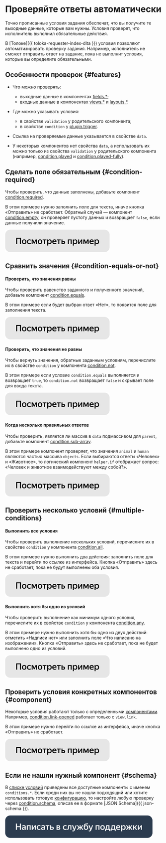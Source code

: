 # Проверяйте ответы автоматически

Точно прописанные условия задания обеспечат, что вы получите те выходные данные, которые вам нужны. Условия проверят, что исполнитель выполнил обязательные действия.

В [Толоке]({{ toloka-requester-index-dita }}) условия позволяют автоматизировать проверку задания. Например, исполнитель не сможет отправить ответ на задание, пока не выполнит условия, которые вы определите обязательными.

## Особенности проверок {#features}

- Что можно проверять:
    - выходные данные в компонентах [fields.*](../reference/fields.md);
    - входные данные в компонентах [views.*](../reference/views.md) и [layouts.*](../reference/layouts.md).

- Где можно указывать условия:
    - в свойстве `validation` у родительского компонента;
    - в свойстве `condition` у [plugin.trigger](../reference/plugin.trigger.md).

- Ссылка на проверяемые данные указывается в свойстве `data`.
- У некоторых компонентов нет свойства `data`, а использовать их можно только из свойства `validation` у родительского компонента (например, [condition.played](../reference/condition.played.md) и [condition.played-fully](../reference/condition.played-fully.md)).

## Сделать поле обязательным {#condition-required}

Чтобы проверить, что данные заполнены, добавьте компонент [condition.required](../reference/condition.required.md).

В этом примере нужно заполнить поле для текста, иначе кнопка «Отправить» не сработает. Обратный случай — компонент [condition.empty](../reference/condition.empty.md), он проверяет пустоту данных и возвращает `false`, если данные получили значение.

[![](../_images/buttons/view-example.svg)](https://clck.ru/QR9Qq)

## Сравнить значения {#condition-equals-or-not}

#### Проверить, что значения равны

Чтобы проверить равенство заданного и полученного значений, добавьте компонент [condition.equals](../reference/condition.equals.md).

В этом примере если будет выбран ответ «Нет», то появится поле для заполнения текста.

[![](../_images/buttons/view-example.svg)](https://clck.ru/T9Znh)

#### Проверить, что значения не равны

Чтобы вернуть значения, обратные заданным условиям, перечислите их в свойстве `condition` у компонента [condition.not](../reference/condition.not.md).

В этом примере если условие `condition.equals` выполняется и возвращает `true`, то `condition.not` возвращает `false` и скрывает поле для ввода текста.

[![](../_images/buttons/view-example.svg)](https://clck.ru/T9Zqz)

#### Когда несколько правильных ответов

Чтобы проверить, является ли массив в `data` подмассивом для `parent`, добавьте компонент [condition.sub-array](../reference/condition.sub-array.md).

В этом примере компонент проверяет, что значения `animal` и `human` являются частью массива `objects`. Если выбираются ответы «Человек» и «Животное», то логический компонент `helper.if` отображает вопрос: «Человек и животное взаимодействуют между собой?».

[![](../_images/buttons/view-example.svg)](https://clck.ru/T9a4k)

## Проверить несколько условий {#multiple-conditions}

#### Выполнить все условия

Чтобы проверить выполнение нескольких условий, перечислите их в свойстве `condition` у компонента [condition.all](../reference/condition.all.md).

В этом примере нужно выполнить два действия: заполнить поле для текста и перейти по ссылке из интерфейса. Кнопка «Отправить» здесь не сработает, пока не будут выполнены оба условия.

[![](../_images/buttons/view-example.svg)](https://clck.ru/RFUkZ)

#### Выполнить хотя бы одно из условий

Чтобы проверить выполнение как минимум одного условия, перечислите их в свойстве `condition` у компонента [condition.any](../reference/condition.any.md).

В этом примере нужно выполнить хотя бы одно из двух действий: отметить «Надписи нет» или заполнить поле «Что написано на изображении». Кнопка «Отправить» здесь не сработает, пока не будет выполнено одно из условий.

[![](../_images/buttons/view-example.svg)](https://clck.ru/QTVBr)

## Проверить условия конкретных компонентов {#component}

Некоторые условия работают только с определенными [компонентами](../../glossary.md#component). Например, [condition.link-opened](../reference/condition.link-opened.md) работает только с `view.link`.

В этом примере нужно перейти по ссылке из интерфейса, иначе кнопка «Отправить» не сработает.

[![](../_images/buttons/view-example.svg)](https://clck.ru/QRauK)

## Если не нашли нужный компонент {#schema}

В [списке условий](../reference/conditions.md) приведены все доступные компоненты с именем `conditions.*`. Если среди них вы не нашли подходящий или хотите использовать готовую [конфигурацию](../../glossary.md#konfig), то настройте любую проверку через [condition.schema](../reference/condition.schema.md), описав ее в формате [JSON Schema]({{ json-schema }}).

[![](../_images/buttons/contact-support.svg)](../concepts/support.md)